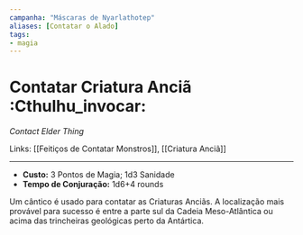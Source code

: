 ```yaml
---
campanha: "Máscaras de Nyarlathotep"
aliases: [Contatar o Alado]
tags: 
- magia
---
```


# Contatar Criatura Anciã :Cthulhu_invocar:
_Contact Elder Thing_

Links: [[Feitiços de Contatar Monstros]], [[Criatura Anciã]]

---
-  **Custo:** 3 Pontos de Magia; 1d3 Sanidade
- **Tempo de Conjuração:** 1d6+4 rounds

Um cântico é usado para contatar as Criaturas Anciãs. A localização mais provável para sucesso é entre a parte sul da Cadeia Meso-Atlântica ou acima das trincheiras geológicas perto da Antártica.
